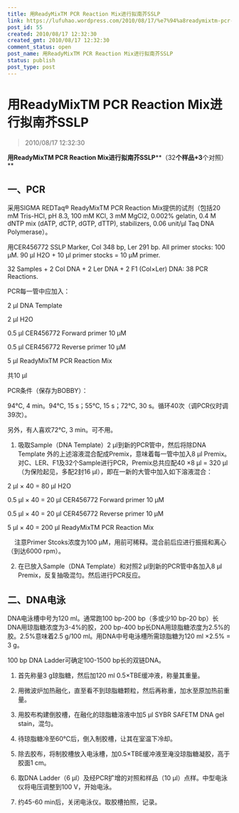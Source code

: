 ```yaml
---
title: 用ReadyMixTM PCR Reaction Mix进行拟南芥SSLP
link: https://lufuhao.wordpress.com/2010/08/17/%e7%94%a8readymixtm-pcr-reaction-mix%e8%bf%9b%e8%a1%8c%e6%8b%9f%e5%8d%97%e8%8a%a5sslp/
post_id: 55
created: 2010/08/17 12:32:30
created_gmt: 2010/08/17 12:32:30
comment_status: open
post_name: 用ReadyMixTM PCR Reaction Mix进行拟南芥SSLP
status: publish
post_type: post
---
```


# 用ReadyMixTM PCR Reaction Mix进行拟南芥SSLP

> 2010/08/17 12:32:30

 

**用ReadyMix****TM PCR Reaction Mix****进行拟南芥SSLP****（32****个样品+3****个对照）**

## 一、PCR 

采用SIGMA REDTaq® ReadyMixTM PCR Reaction Mix提供的试剂（包括20 mM Tris-HCl, pH 8.3, 100 mM KCl, 3 mM MgCl2, 0.002% gelatin, 0.4 M dNTP mix (dATP, dCTP, dGTP, dTTP), stabilizers, 0.06 unit/µl Taq DNA Polymerase）。 

用CER456772 SSLP Marker, Col 348 bp, Ler 291 bp. All primer stocks: 100 µM. 90 µl H2O + 10 µl primer stocks = 10 µM primer. 

32 Samples + 2 Col DNA + 2 Ler DNA + 2 F1 (Col×Ler) DNA: 38 PCR Reactions. 

PCR每一管中应加入： 

2 µl DNA Template 

2 µl H2O 

0.5 µl CER456772 Forward primer 10 µM 

0.5 µl CER456772 Reverse primer 10 µM 

5 µl ReadyMixTM PCR Reaction Mix 

共10 µl 

PCR条件（保存为BOBBY）： 

94℃, 4 min。94℃, 15 s；55℃, 15 s；72℃, 30 s。循环40次（调PCR仪时调39次）。 

另外，有人喜欢72℃, 3 min。可不用。 

1. 吸取Sample（DNA Template）2 µl到新的PCR管中，然后将除DNA Template 外的上述溶液混合配成Premix，意味着每一管中加入8 µl Premix。对C、LER、F1及32个Sample进行PCR，Premix总共应配40 ×8 µl = 320 µl（为保险起见，多配2封16 µl），即在一新的大管中加入如下溶液混合： 

2 µl × 40 = 80 µl H2O 

0.5 µl × 40 = 20 µl CER456772 Forward primer 10 µM 

0.5 µl × 40 = 20 µl CER456772 Reverse primer 10 µM 

5 µl × 40 = 200 µl ReadyMixTM PCR Reaction Mix 

    注意Primer Stcoks浓度为100 µM，用前可稀释。混合前后应进行振摇和离心（到达6000 rpm）。 

2. 在已放入Sample（DNA Template）和对照2 µl到新的PCR管中各加入8 µl Premix，反复抽吸混匀。然后进行PCR反应。 

## 二、DNA电泳 

DNA电泳槽中号为120 ml。通常跑100 bp-200 bp（多或少10 bp-20 bp）长DNA用琼脂糖浓度为3-4%的胶，200 bp-400 bp长DNA用琼脂糖浓度为2.5%的胶。2.5%意味着2.5 g/100 ml。用DNA中号电泳槽所需琼脂糖为120 ml ×2.5% = 3 g。 

100 bp DNA Ladder可确定100-1500 bp长的双链DNA。 

1. 首先称量3 g琼脂糖，然后加120 ml 0.5×TBE缓冲液，称量其重量。 

2. 用微波炉加热融化，直至看不到琼脂糖颗粒，然后再称重，加水至原加热前重量。 

3. 用胶布构建倒胶槽，在融化的琼脂糖溶液中加5 µl SYBR SAFETM DNA gel stain，混匀。 

4. 待琼脂糖冷至60℃后，倒入制胶槽，让其在室温下冷却。 

5. 除去胶布，将制胶槽放入电泳槽，加0.5×TBE缓冲液至淹没琼脂糖凝胶，高于胶面1 cm。 

6. 取DNA Ladder（6 µl）及经PCR扩增的对照和样品（10 µl）点样。中型电泳仪将电压调整到100 V，开始电泳。 

7. 约45-60 min后，关闭电泳仪。取胶槽拍照，记录。
